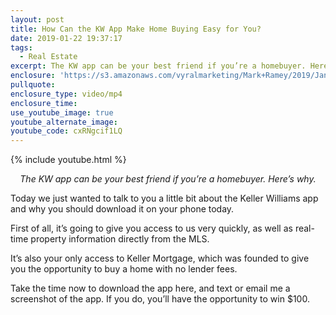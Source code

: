 ```yaml
---
layout: post
title: How Can the KW App Make Home Buying Easy for You?
date: 2019-01-22 19:37:17
tags:
  - Real Estate
excerpt: The KW app can be your best friend if you’re a homebuyer. Here’s why.
enclosure: 'https://s3.amazonaws.com/vyralmarketing/Mark+Ramey/2019/Jan+2+-+Mark.mp4'
pullquote:
enclosure_type: video/mp4
enclosure_time:
use_youtube_image: true
youtube_alternate_image:
youtube_code: cxRNgcif1LQ
---
```


{% include youtube.html %}

<p style="text-align: center;"><em>The KW app can be your best friend if you’re a homebuyer. Here’s why.</em></p>

Today we just wanted to talk to you a little bit about the Keller Williams app and why you should download it on your phone today.

First of all, it’s going to give you access to us very quickly, as well as real-time property information directly from the MLS.

It’s also your only access to Keller Mortgage, which was founded to give you the opportunity to buy a home with no lender fees.

Take the time now to download the app here, and text or email me a screenshot of the app. If you do, you’ll have the opportunity to win $100.&nbsp;